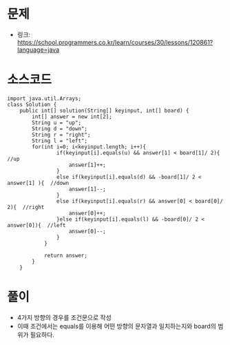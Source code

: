 # 문제
- 링크: 
<https://school.programmers.co.kr/learn/courses/30/lessons/120861?language=java>

# 소스코드
```
import java.util.Arrays; 
class Solution {
    public int[] solution(String[] keyinput, int[] board) {
        int[] answer = new int[2];
        String u = "up";
        String d = "down";
        String r = "right";
        String l = "left";     
        for(int i=0; i<keyinput.length; i++){
                if(keyinput[i].equals(u) && answer[1] < board[1]/ 2){  //up
                    answer[1]++;
                }
                else if(keyinput[i].equals(d) && -board[1]/ 2 < answer[1] ){  //down
                    answer[1]--;
                }
                else if(keyinput[i].equals(r) && answer[0] < board[0]/ 2){  //right
                    answer[0]++;
                }else if(keyinput[i].equals(l) && -board[0]/ 2 < answer[0]){  //left
                    answer[0]--;
                }
            }
            
            return answer;
        }
    }
```
# 풀이
- 4가지 방향의 경우를 조건문으로 작성
- 이때 조건에서는 equals를 이용해 어떤 방향의 문자열과 일치하는지와 board의 범위가 필요하다. 
